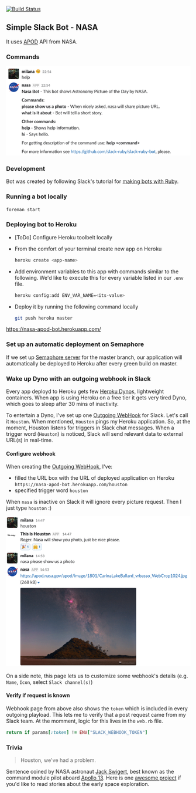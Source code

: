 [![Build Status](https://semaphoreci.com/api/v1/projects/3e0d49e4-8e5e-48d4-9a1f-9308bd19b3cf/1695126/badge.svg)](https://semaphoreci.com/mstojadinov/nasa)

## Simple Slack Bot - NASA

It uses [APOD] API from NASA.

### Commands

![commands](public/commands.png)

### Development

Bot was created by following Slack's tutorial for [making bots with Ruby](https://github.com/slack-ruby/slack-ruby-bot/blob/master/TUTORIAL.md "Slack-Ruby-Bot Tutorial").

### Running a bot locally

```bash
foreman start
```

### Deploying bot to Heroku

- [ToDo] Configure Heroku toolbelt locally
- From the comfort of your terminal create new app on Heroku

    ```bash
    heroku create <app-name>
    ```
- Add environment variables to this app with commands similar to the following.
We'd like to execute this for every variable listed in our `.env` file.

    ```bash
    heroku config:add ENV_VAR_NAME=<its-value>
    ```

- Deploy it by running the following command locally

    ```bash
    git push heroku master
    ```
https://nasa-apod-bot.herokuapp.com/

### Set up an automatic deployment on Semaphore

If we set up [Semaphore server] for the master branch,
our application will automatically be deployed to Heroku after every green build on master.

### Wake up Dyno with an outgoing webhook in Slack

Every app deployd to Heroku gets few [Heroku Dyno]s, lightweight containers.
When app is using Heroku on a free tier it gets very tired Dyno,
which goes to sleep after 30 mins of inactivity.

To entertain a Dyno, I've set up one [Outgoing WebHook] for Slack. Let's call it `Houston`.
When mentioned, `Houston` pings my Heroku application.
So, at the moment, Houston listens for triggers in Slack chat messages.
When a trigger word (`Houston`) is noticed, Slack will send relevant data to external URL(s) in real-time.

#### Configure webhook

When creating the [Outgoing WebHook],  I've:

- filled the URL box with the URL of deployed application on Heroku
`https://nasa-apod-bot.herokuapp.com/houston`
- specified trigger word `houston`

When `nasa` is inactive on Slack it will ignore every picture request.
Then I just type `houston` :)

![houston](public/houston.png)

On a side note, this page lets us to customize some webhook's details
(e.g. `Name`, `Icon`, select `Slack channel(s)`)

#### Verify if request is known

Webhook page from above also shows the `token` which is included in every outgoing playload.
This lets me to verify that a post request came from my Slack team.
At the momment, logic for this lives in the `web.rb` file.

```ruby
return if params[:token] != ENV["SLACK_WEBHOOK_TOKEN"]
```

### Trivia

> Houston, we've had a problem.

Sentence coined by NASA astronaut [Jack Swigert](https://www.jsc.nasa.gov/Bios/htmlbios/swigert-jl.html),
best known as the command module pilot aboard [Apollo 13](https://history.nasa.gov/SP-350/ch-13-1.html).
Here is one [awesome project](http://spacelog.org/) if you'd like to read stories about the early space exploration.

[APOD]: https://api.nasa.gov/api.html#apod
[making bots with Ruby]: https//github.com/slack-ruby/slack-ruby-bot/blob/master/TUTORIAL.md
[Semaphore server]: https://semaphoreci.com/docs/deploying-to-heroku.html
[Scheduled Builds]: https://semaphoreci.com/docs/scheduling-builds.html
[Heroku Dyno]: https://www.heroku.com/pricing
[Outgoing WebHook]: https://slack.com/services/new/outgoing-webhook
